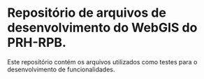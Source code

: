 # Repositório de arquivos de desenvolvimento do WebGIS do PRH-RPB.

Este repositório contém os arquivos utilizados como testes para o desenvolvimento de funcionalidades.